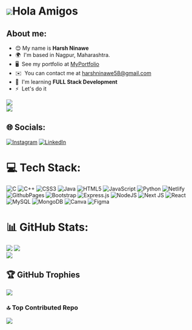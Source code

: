![](https://user-images.githubusercontent.com/18350557/176309783-0785949b-9127-417c-8b55-ab5a4333674e.gif)Hola Amigos
=====================================================================================================================

## About me:

* 😊  My name is **Harsh Ninawe**
* 🌍  I'm based in Nagpur, Maharashtra.
* 🖥️  See my portfolio at [MyPortfolio](http://harshninawe.netlify.app/)
* ✉️  You can contact me at [harshninawe58@gmail.com](mailto:harshninawe58@gmail.com)
* 🧠  I'm learning **FULL Stack Development**
* ⚡  Let's do it

<a href="https://www.github.com/HK853" target="_blank" rel="noreferrer"><img
src="https://img.shields.io/github/followers/HK853?logo=github&style=for-the-badge&color=14b8a6&labelColor=22272e" /></a> </br> 
[![](https://visitcount.itsvg.in/api?id=HK853&icon=0&color=0)](https://visitcount.itsvg.in)

## 🌐 Socials:
[![Instagram](https://img.shields.io/badge/Instagram-%23E4405F.svg?logo=Instagram&logoColor=white)](https://instagram.com/_harshninawe) [![LinkedIn](https://img.shields.io/badge/LinkedIn-%230077B5.svg?logo=linkedin&logoColor=white)](https://linkedin.com/in/harsh-ninawe) 

# 💻 Tech Stack:
![C](https://img.shields.io/badge/c-%2300599C.svg?style=for-the-badge&logo=c&logoColor=white) ![C++](https://img.shields.io/badge/c++-%2300599C.svg?style=for-the-badge&logo=c%2B%2B&logoColor=white) ![CSS3](https://img.shields.io/badge/css3-%231572B6.svg?style=for-the-badge&logo=css3&logoColor=white) ![Java](https://img.shields.io/badge/java-%23ED8B00.svg?style=for-the-badge&logo=openjdk&logoColor=white) ![HTML5](https://img.shields.io/badge/html5-%23E34F26.svg?style=for-the-badge&logo=html5&logoColor=white) ![JavaScript](https://img.shields.io/badge/javascript-%23323330.svg?style=for-the-badge&logo=javascript&logoColor=%23F7DF1E) ![Python](https://img.shields.io/badge/python-3670A0?style=for-the-badge&logo=python&logoColor=ffdd54) ![Netlify](https://img.shields.io/badge/netlify-%23000000.svg?style=for-the-badge&logo=netlify&logoColor=#00C7B7) ![GithubPages](https://img.shields.io/badge/github%20pages-121013?style=for-the-badge&logo=github&logoColor=white) ![Bootstrap](https://img.shields.io/badge/bootstrap-%238511FA.svg?style=for-the-badge&logo=bootstrap&logoColor=white) ![Express.js](https://img.shields.io/badge/express.js-%23404d59.svg?style=for-the-badge&logo=express&logoColor=%2361DAFB) ![NodeJS](https://img.shields.io/badge/node.js-6DA55F?style=for-the-badge&logo=node.js&logoColor=white) ![Next JS](https://img.shields.io/badge/Next-black?style=for-the-badge&logo=next.js&logoColor=white) ![React](https://img.shields.io/badge/react-%2320232a.svg?style=for-the-badge&logo=react&logoColor=%2361DAFB) ![MySQL](https://img.shields.io/badge/mysql-4479A1.svg?style=for-the-badge&logo=mysql&logoColor=white) ![MongoDB](https://img.shields.io/badge/MongoDB-%234ea94b.svg?style=for-the-badge&logo=mongodb&logoColor=white) ![Canva](https://img.shields.io/badge/Canva-%2300C4CC.svg?style=for-the-badge&logo=Canva&logoColor=white) ![Figma](https://img.shields.io/badge/figma-%23F24E1E.svg?style=for-the-badge&logo=figma&logoColor=white)
# 📊 GitHub Stats:
![](https://github-readme-stats.vercel.app/api?username=HK853&theme=swift&hide_border=false&include_all_commits=true&count_private=false)
![](https://github-readme-streak-stats.herokuapp.com/?user=HK853&theme=swift&hide_border=false)<br/>
![](https://github-readme-stats.vercel.app/api/top-langs/?username=HK853&theme=swift&hide_border=false&include_all_commits=true&count_private=false&layout=compact)

## 🏆 GitHub Trophies
![](https://github-profile-trophy.vercel.app/?username=HK853&theme=monokai&no-frame=false&no-bg=true&margin-w=4)

### 🔝 Top Contributed Repo
![](https://github-contributor-stats.vercel.app/api?username=HK853&limit=5&theme=chalk&combine_all_yearly_contributions=true)

